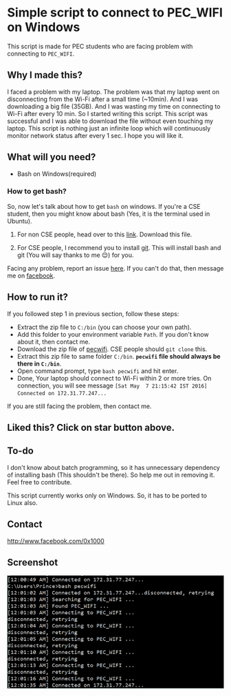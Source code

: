 # Simple script to connect to PEC_WIFI on __Windows__

This script is made for PEC students who are facing problem with connecting to `PEC_WIFI`.

## Why I made this?

I faced a problem with my laptop. The problem was that my laptop went on disconnecting from the Wi-Fi after a small time (~10min). And
I was downloading a big file (35GB). And I was wasting my time on connecting to Wi-Fi after every 10 min.
So I started writing this script. This script was successful and I was able to download the file without even
touching my laptop. This script is nothing just an infinite loop which will continuously monitor network status after every 1 sec.
I hope you will like it.

## What will you need?

+ Bash on Windows(required)

### How to get bash?

So, now let's talk about how to get `bash` on windows. If you're a CSE student, then you might know about bash (Yes, it is the terminal used in Ubuntu).

1) For non CSE people, head over to this [link](https://sourceforge.net/projects/win-bash/files/shell-complete/latest/shell.w32-ix86.zip/download). Download this file.

2) For CSE people, I recommend you to install [git](https://git-scm.com/download/win). This will install bash and git (You will say thanks to me 😌) for you.

Facing any problem, report an issue [here](https://github.com/PrinceDhaliwal/pecwifi/issues/new). If you can't do that, then message me on [facebook](http://www.facebook.com/0x1000).

## How to run it?

If you followed step 1 in previous section, follow these steps:
+ Extract the zip file to `C:/bin` (you can choose your own path).
+ Add this folder to your environment variable `Path`. If you don't know about it, then contact me.
+ Download the zip file of [pecwifi](http://github.com/PrinceDhaliwal/pecwifi). CSE people should `git clone` this.
+ Extract this zip file to same folder `C:/bin`. __`pecwifi` file should always be there in `C:/bin`__.
+ Open command prompt, type `bash pecwifi` and hit enter.
+ Done, Your laptop should connect to Wi-Fi within 2 or more tries. On connection, you will see message `[Sat May  7 21:15:42 IST 2016] Connected on 172.31.77.247...`

If you are still facing the problem, then contact me.

## Liked this? Click on star button above.

## To-do
I don't know about batch programming, so it has unnecessary dependency of installing bash (This shouldn't be there). So help me out in removing it.
Feel free to contribute.

This script currently works only on Windows. So, it has to be ported to Linux also.

## Contact

http://www.facebook.com/0x1000


## Screenshot

![Screenshot](pecwifi.PNG)
